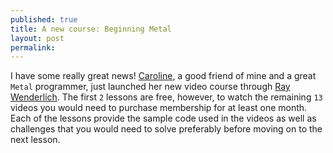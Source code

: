 ```yaml
---
published: true
title: A new course: Beginning Metal
layout: post
permalink:
---
```

I have some really great news! [Caroline](https://twitter.com/carolinebegbie), a good friend of mine and a great `Metal` programmer, just launched her new video course through [Ray Wenderlich](https://www.raywenderlich.com/147786/new-course-beginning-metal). The first `2` lessons are free, however, to watch the remaining `13` videos you would need to purchase membership for at least one month. Each of the lessons provide the sample code used in the videos as well as challenges that you would need to solve preferably before moving on to the next lesson.
